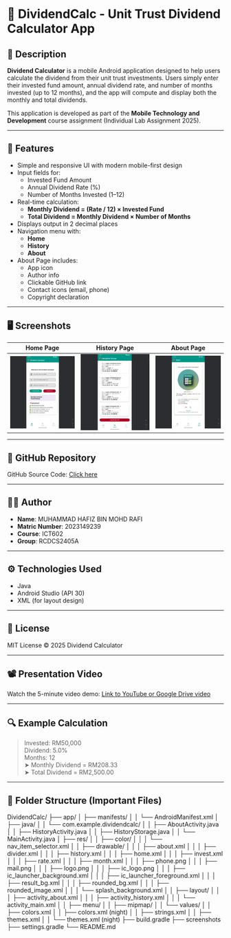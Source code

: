 # 📱 DividendCalc - Unit Trust Dividend Calculator App

## 📝 Description
**Dividend Calculator** is a mobile Android application designed to help users calculate the dividend from their unit trust investments. Users simply enter their invested fund amount, annual dividend rate, and number of months invested (up to 12 months), and the app will compute and display both the monthly and total dividends.

This application is developed as part of the **Mobile Technology and Development** course assignment (Individual Lab Assignment 2025).

---

## 🔢 Features
- Simple and responsive UI with modern mobile-first design
- Input fields for:
    - Invested Fund Amount
    - Annual Dividend Rate (%)
    - Number of Months Invested (1–12)
- Real-time calculation:
    - **Monthly Dividend = (Rate / 12) × Invested Fund**
    - **Total Dividend = Monthly Dividend × Number of Months**
- Displays output in 2 decimal places
- Navigation menu with:
    - **Home**
    - **History**
    - **About**
- About Page includes:
    - App icon
    - Author info
    - Clickable GitHub link
    - Contact icons (email, phone)
    - Copyright declaration

---

## 🖥️ Screenshots

| Home Page                     | History Page                        | About Page                      |
|-------------------------------|-------------------------------------|---------------------------------|
| ![Home](screenshots/home.png) | ![History](screenshots/history.png) | ![About](screenshots/about.png) |

---

## 🔗 GitHub Repository

GitHub Source Code: [Click here](https://github.com/shenzzuu/Dividend-Calc.git)

---

## 🧑‍💻 Author

- **Name**: MUHAMMAD HAFIZ BIN MOHD RAFI
- **Matric Number**: 2023149239
- **Course**: ICT602
- **Group**: RCDCS2405A

---

## ⚙️ Technologies Used

- Java
- Android Studio (API 30)
- XML (for layout design)

---

## 📜 License

MIT License © 2025 Dividend Calculator

---

## 📽️ Presentation Video

Watch the 5-minute video demo: [Link to YouTube or Google Drive video](https://youtu.be/s3GSj4pJdpEz)

---

## 🔍 Example Calculation

> Invested: RM50,000  
> Dividend: 5.0%  
> Months: 12  
> ➤ Monthly Dividend = RM208.33  
> ➤ Total Dividend = RM2,500.00

---

## 📁 Folder Structure (Important Files)
DividendCalc/
├── app/
│   ├── manifests/
│   │   └── AndroidManifest.xml
│   ├── java/
│   │   └── com.example.dividendcalc/
│   │       ├── AboutActivity.java
│   │       ├── HistoryActivity.java
│   │       ├── HistoryStorage.java
│   │       └── MainActivity.java
│   ├── res/
│   │   ├── color/
│   │   │   └── nav_item_selector.xml
│   │   ├── drawable/
│   │   │   ├── about.xml
│   │   │   ├── divider.xml
│   │   │   ├── history.xml
│   │   │   ├── home.xml
│   │   │   ├── invest.xml
│   │   │   ├── rate.xml
│   │   │   ├── month.xml
│   │   │   ├── phone.png
│   │   │   ├── mail.png
│   │   │   ├── logo.png
│   │   │   ├── ic_logo.png
│   │   │   ├── ic_launcher_background.xml
│   │   │   ├── ic_launcher_foreground.xml
│   │   │   ├── result_bg.xml
│   │   │   ├── rounded_bg.xml
│   │   │   ├── rounded_image.xml
│   │   │   └── splash_background.xml
│   │   ├── layout/
│   │   │   ├── activity_about.xml
│   │   │   ├── activity_history.xml
│   │   │   └── activity_main.xml
│   │   ├── menu/
│   │   ├── mipmap/
│   │   └── values/
│   │       ├── colors.xml
│   │       ├── colors.xml (night)
│   │       ├── strings.xml
│   │       ├── themes.xml
│   │       └── themes.xml (night)
├── build.gradle
├── screenshots
├── settings.gradle
└── README.md